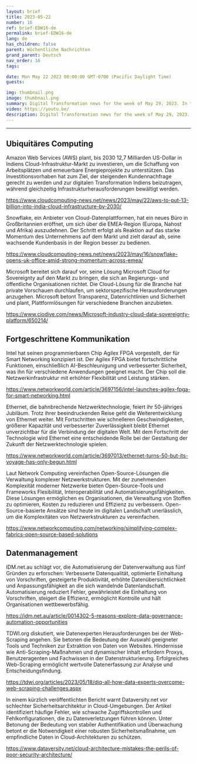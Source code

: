 ```yaml
---
layout: brief
title: 2023-05-22
number: 16
ref: brief-EDW16-de
permalink: brief-EDW16-de
lang: de
has_children: false
parent: Wöchentliche Nachrichten
grand_parent: Deutsch
nav_order: 16
tags:

date: Mon May 22 2023 00:00:00 GMT-0700 (Pacific Daylight Time)
guests:

img: thumbnail.png
image: thumbnail.png
summary: Digital Transformation news for the week of May 29, 2023. In this episode.
video: https://youtu.be/
description: Digital Transformation news for the week of May 29, 2023. In this episode.
---
```




---

## Ubiquitäres Computing

Amazon Web Services (AWS) plant, bis 2030 12,7 Milliarden US-Dollar in Indiens Cloud-Infrastruktur-Markt zu investieren, um die Schaffung von Arbeitsplätzen und erneuerbare Energieprojekte zu unterstützen. Das Investitionsvorhaben hat zum Ziel, der steigenden Kundennachfrage gerecht zu werden und zur digitalen Transformation Indiens beizutragen, während gleichzeitig Infrastrukturherausforderungen bewältigt werden.

[https://www.cloudcomputing-news.net/news/2023/may/22/aws-to-put-13-billion-into-india-cloud-infrastructure-by-2030/](https://www.cloudcomputing-news.net/news/2023/may/22/aws-to-put-13-billion-into-india-cloud-infrastructure-by-2030/)

Snowflake, ein Anbieter von Cloud-Datenplattformen, hat ein neues Büro in Großbritannien eröffnet, um sich über die EMEA-Region (Europa, Nahost und Afrika) auszudehnen. Der Schritt erfolgt als Reaktion auf das starke Momentum des Unternehmens auf dem Markt und zielt darauf ab, seine wachsende Kundenbasis in der Region besser zu bedienen.

[https://www.cloudcomputing-news.net/news/2023/may/16/snowflake-opens-uk-office-amid-strong-momentum-across-emea/](https://www.cloudcomputing-news.net/news/2023/may/16/snowflake-opens-uk-office-amid-strong-momentum-across-emea/)

Microsoft bereitet sich darauf vor, seine Lösung Microsoft Cloud for Sovereignty auf den Markt zu bringen, die sich an Regierungs- und öffentliche Organisationen richtet. Die Cloud-Lösung für die Branche hat private Vorschauen durchlaufen, um sektorspezifische Herausforderungen anzugehen. Microsoft betont Transparenz, Datenrichtlinien und Sicherheit und plant, Plattformlösungen für verschiedene Branchen anzubieten.

[https://www.ciodive.com/news/Microsoft-industry-cloud-data-sovereignty-platform/650214/](https://www.ciodive.com/news/Microsoft-industry-cloud-data-sovereignty-platform/650214/)

## Fortgeschrittene Kommunikation

Intel hat seinen programmierbaren Chip Agilex FPGA vorgestellt, der für Smart Networking konzipiert ist. Der Agilex FPGA bietet fortschrittliche Funktionen, einschließlich AI-Beschleunigung und verbesserter Sicherheit, was ihn für verschiedene Anwendungen geeignet macht. Der Chip soll die Netzwerkinfrastruktur mit erhöhter Flexibilität und Leistung stärken.

[https://www.networkworld.com/article/3697156/intel-launches-agilex-fpga-for-smart-networking.html](https://www.networkworld.com/article/3697156/intel-launches-agilex-fpga-for-smart-networking.html)

Ethernet, die bahnbrechende Netzwerktechnologie, feiert ihr 50-jähriges Jubiläum. Trotz ihrer beeindruckenden Reise geht die Weiterentwicklung von Ethernet weiter. Mit Fortschritten wie schnelleren Geschwindigkeiten, größerer Kapazität und verbesserter Zuverlässigkeit bleibt Ethernet unverzichtbar für die Verbindung der digitalen Welt. Mit dem Fortschritt der Technologie wird Ethernet eine entscheidende Rolle bei der Gestaltung der Zukunft der Netzwerktechnologie spielen.

[https://www.networkworld.com/article/3697013/ethernet-turns-50-but-its-voyage-has-only-begun.html](https://www.networkworld.com/article/3697013/ethernet-turns-50-but-its-voyage-has-only-begun.html)

Laut Network Computing vereinfachen Open-Source-Lösungen die Verwaltung komplexer Netzwerkstrukturen. Mit der zunehmenden Komplexität moderner Netzwerke bieten Open-Source-Tools und Frameworks Flexibilität, Interoperabilität und Automatisierungsfähigkeiten. Diese Lösungen ermöglichen es Organisationen, die Verwaltung von Stoffen zu optimieren, Kosten zu reduzieren und Effizienz zu verbessern. Open-Source-basierte Ansätze sind heute im digitalen Landschaft unerlässlich, um die Komplexitäten von Netzwerkstrukturen zu vereinfachen.

[https://www.networkcomputing.com/networking/simplifying-complex-fabrics-open-source-based-solutions](https://www.networkcomputing.com/networking/simplifying-complex-fabrics-open-source-based-solutions)

## Datenmanagement

IDM.net.au schlägt vor, die Automatisierung der Datenverwaltung aus fünf Gründen zu erforschen: Verbesserte Datenqualität, optimierte Einhaltung von Vorschriften, gesteigerte Produktivität, erhöhte Datenübersichtlichkeit und Anpassungsfähigkeit an die sich wandelnde Datenlandschaft. Automatisierung reduziert Fehler, gewährleistet die Einhaltung von Vorschriften, steigert die Effizienz, ermöglicht Kontrolle und hält Organisationen wettbewerbsfähig.

[https://idm.net.au/article/0014302-5-reasons-explore-data-governance-automation-opportunities](https://idm.net.au/article/0014302-5-reasons-explore-data-governance-automation-opportunities)

TDWI.org diskutiert, wie Datenexperten Herausforderungen bei der Web-Scraping angehen. Sie betonen die Bedeutung der Auswahl geeigneter Tools und Techniken zur Extraktion von Daten von Websites. Hindernisse wie Anti-Scraping-Maßnahmen und dynamischer Inhalt erfordern Proxys, Benutzeragenten und Fachwissen in der Datenstrukturierung. Erfolgreiches Web-Scraping ermöglicht wertvolle Datenerfassung zur Analyse und Entscheidungsfindung.

[https://tdwi.org/articles/2023/05/18/diq-all-how-data-experts-overcome-web-scraping-challenges.aspx](https://tdwi.org/articles/2023/05/18/diq-all-how-data-experts-overcome-web-scraping-challenges.aspx)

In einem kürzlich veröffentlichten Bericht warnt Dataversity.net vor schlechter Sicherheitsarchitektur in Cloud-Umgebungen. Der Artikel identifiziert häufige Fehler, wie schwache Zugriffskontrollen und Fehlkonfigurationen, die zu Datenverletzungen führen können. Unter Betonung der Bedeutung von stabiler Authentifikation und Überwachung betont er die Notwendigkeit einer robusten Sicherheitsmaßnahme, um empfindliche Daten in Cloud-Architekturen zu schützen.

[https://www.dataversity.net/cloud-architecture-mistakes-the-perils-of-poor-security-architecture/](https://www.dataversity.net/cloud-architecture-mistakes-the-perils-of-poor-security-architecture/)


